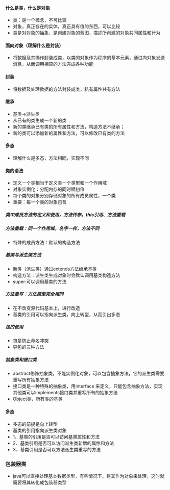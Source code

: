 #### 什么是类，什么是对象
* 类：是一个概念，不可比较 
* 对象，真正存在的实体，真正具有值的东西，可以比较
* 类是对对象的抽象，是创建对象的蓝图，描述所创建的对象共同属性和行为

#### 面向对象（理解什么是封装）
* 将数据及其操作封装成类，以类的对象作为程序的基本元素，通过向对象发送消息，从而调用相应的方法完成各种功能

#### 封装
* 将数据及处理数据的方法封装成类，私有属性共有方法

#### 继承
* 基类->派生类
* 从已有的类生成一个新的类
* 新的类继承已有类的所有属性和方法，构造方法不继承；
* 新的类可以添加新的属性和方法，可以修改已有类的方法

#### 多态
* 理解什么是多态，方法相同，实现不同

#### 类的语法
* 定义一个类相当于定义类一个类型和一个作用域
* 对象实例化：分配内存的同时赋初值
* 每个类的对象分别存储对象的所有成员属性，一个类
* 重要：每一个类的对象包含

##### 类中成员方法的定义和使用，方法传参，this引用、方法重载
##### 方法重载：同一个作用域，名字一样，方法不同
* 特殊的成员方法：默认的构造方法

##### 基类与派生类方法
* 新类（派生类）通过extends方法继承基类
* 构造方法：派生类生成对象时会默认调用基类构造方法
* super:可以调用基类的方法

##### 方法重写：方法原型完全相同
* 在不改变源代码基本上，进行改造
* 基类的引用可以指向派生类，向上转型，从而引出多态

##### 包的使用
* 包是防止命名冲突
* 导包的三种方法

##### 抽象类和接口类
* abstract修饰抽象类，不能实例化对象，可以包含抽象方法，它的派生类需要重写所有抽象方法
* 接口类是一种特殊的抽象类，用interface 来定义，只能包含抽象方法，实现其他类可以implements接口类并重写所有的抽象方法
* Object类，所有类的基类

#### 多态
* 多态的前提是向上转型
* 基类的引用指向派生类对象
* 1、基类的引用是否可以访问基类属性和方法
* 2、基类引用是否可以访问派生类新增的属性和方法
* 3、基类引用是否可以方法派生类重写的方法


### 包装器类
* java可以直接处理基本数据类型，有些情况下，将其作为对象来处理，这时就需要将其转化成包装器类型




















